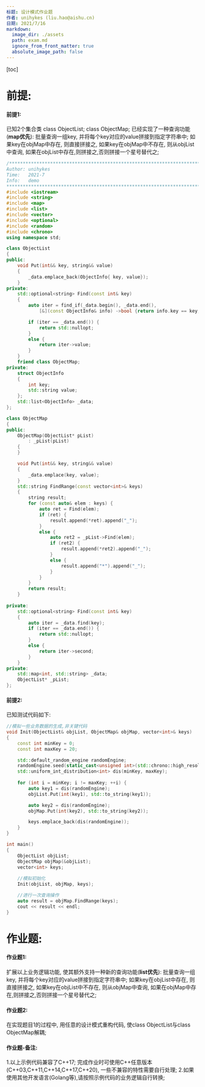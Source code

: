 ```yaml
---
标题: 设计模式作业题
作者: unihykes (liu.hao@aishu.cn)
日期: 2021/7/16
markdown:
  image_dir: ./assets
  path: exam.md
  ignore_from_front_matter: true
  absolute_image_path: false
---
```


[toc]

# 前提:
#### 前提1:
已知2个集合类
class ObjectList; 
class ObjectMap;
已经实现了一种查询功能(**map优先**):
批量查询一组key, 并将每个key对应的value拼接到指定字符串中;
如果key在objMap中存在, 则直接拼接之,
如果key在objMap中不存在, 则从objList中查询, 如果在objList中存在,则拼接之,否则拼接一个星号替代之;

```cpp
/***************************************************************************************************
Author: unihykes
Time:   2021-7
Info:   demo
***************************************************************************************************/
#include <iostream>
#include <string>
#include <map>
#include <list>
#include <vector>
#include <optional>
#include <random>
#include <chrono>
using namespace std;

class ObjectList
{
public:
    void Put(int&& key, string&& value)
    {
        _data.emplace_back(ObjectInfo{ key, value});
    }
private:
    std::optional<string> Find(const int& key)
    {
        auto iter = find_if(_data.begin(), _data.end(),
            [&](const ObjectInfo& info) ->bool {return info.key == key; });

        if (iter == _data.end()) {
            return std::nullopt;
        }
        else {
            return iter->value;
        }
    }
    friend class ObjectMap;
private:
    struct ObjectInfo
    {
        int key;
        std::string value;
    };
    std::list<ObjectInfo> _data;
};

class ObjectMap
{
public:
    ObjectMap(ObjectList* pList) 
        : _pList(pList)
    {
    }

    void Put(int&& key, string&& value)
    {
        _data.emplace(key, value);
    }
    std::string FindRange(const vector<int>& keys)
    {
        string result;
        for (const auto& elem : keys) {
            auto ret = Find(elem);
            if (ret) {
                result.append(*ret).append("_");
            }
            else {
                auto ret2 = _pList->Find(elem);
                if (ret2) {
                    result.append(*ret2).append("_");
                }
                else {
                    result.append("*").append("_");
                }
            }
        }
        return result;
    }
    
private:
    std::optional<string> Find(const int& key)
    {
        auto iter = _data.find(key);
        if (iter == _data.end()) {
            return std::nullopt;
        }
        else {
            return iter->second;
        }
    }
private:
    std::map<int, std::string> _data;
    ObjectList* _pList;
};
```

#### 前提2:
已知测试代码如下:

```cpp
//模拟一些业务数据的生成,非关键代码
void Init(ObjectList& objList, ObjectMap& objMap, vector<int>& keys)
{
    const int minKey = 0;
    const int maxKey = 20;

    std::default_random_engine randomEngine;
    randomEngine.seed(static_cast<unsigned int>(std::chrono::high_resolution_clock::now().time_since_epoch().count()));
    std::uniform_int_distribution<int> dis(minKey, maxKey);
    
    for (int i = minKey; i != maxKey; ++i) {
        auto key1 = dis(randomEngine);
        objList.Put(int(key1), std::to_string(key1));

        auto key2 = dis(randomEngine);
        objMap.Put(int(key2), std::to_string(key2));

        keys.emplace_back(dis(randomEngine));
    }
}

int main()
{
    ObjectList objList;
    ObjectMap objMap(&objList);
    vector<int> keys;
    
    //模拟初始化
    Init(objList, objMap, keys);

    //进行一次查询操作
    auto result = objMap.FindRange(keys);
    cout << result << endl;
}
```

# 作业题:
#### 作业题1:
扩展以上业务逻辑功能, 使其额外支持一种新的查询功能(**list优先**):
批量查询一组key, 并将每个key对应的value拼接到指定字符串中;
如果key在objList中存在, 则直接拼接之,
如果key在objList中不存在, 则从objMap中查询, 如果在objMap中存在,则拼接之,否则拼接一个星号替代之;

#### 作业题2:
在实现题目1的过程中, 用任意的设计模式重构代码, 
使class ObjectList与class ObjectMap解耦;


#### 作业题-备注:
1.以上示例代码兼容了C++17;
  完成作业时可使用C++任意版本(C++03,C++11,C++14,C++17,C++20),
  一些不兼容的特性需要自行处理;
2.如果使用其他开发语言(Golang等),请按照示例代码的业务逻辑自行转换;